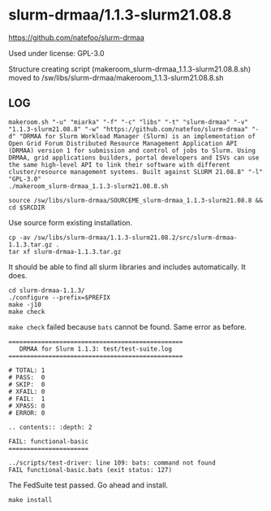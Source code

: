 slurm-drmaa/1.1.3-slurm21.08.8
========================

<https://github.com/natefoo/slurm-drmaa>

Used under license:
GPL-3.0


Structure creating script (makeroom_slurm-drmaa_1.1.3-slurm21.08.8.sh) moved to /sw/libs/slurm-drmaa/makeroom_1.1.3-slurm21.08.8.sh

LOG
---

    makeroom.sh "-u" "miarka" "-f" "-c" "libs" "-t" "slurm-drmaa" "-v" "1.1.3-slurm21.08.8" "-w" "https://github.com/natefoo/slurm-drmaa" "-d" "DRMAA for Slurm Workload Manager (Slurm) is an implementation of Open Grid Forum Distributed Resource Management Application API (DRMAA) version 1 for submission and control of jobs to Slurm. Using DRMAA, grid applications builders, portal developers and ISVs can use the same high-level API to link their software with different cluster/resource management systems. Built against SLURM 21.08.8" "-l" "GPL-3.0"
    ./makeroom_slurm-drmaa_1.1.3-slurm21.08.8.sh

    source /sw/libs/slurm-drmaa/SOURCEME_slurm-drmaa_1.1.3-slurm21.08.8 && cd $SRCDIR

Use source form existing installation.

    cp -av /sw/libs/slurm-drmaa/1.1.3-slurm21.08.2/src/slurm-drmaa-1.1.3.tar.gz .
    tar xf slurm-drmaa-1.1.3.tar.gz 

It should be able to find all slurm libraries and includes automatically.  It does.

    cd slurm-drmaa-1.1.3/
    ./configure --prefix=$PREFIX
    make -j10
    make check


`make check` failed because `bats` cannot be found.  Same error as before.


    ================================================
       DRMAA for Slurm 1.1.3: test/test-suite.log
    ================================================

    # TOTAL: 1
    # PASS:  0
    # SKIP:  0
    # XFAIL: 0
    # FAIL:  1
    # XPASS: 0
    # ERROR: 0

    .. contents:: :depth: 2

    FAIL: functional-basic
    ======================

    ../scripts/test-driver: line 109: bats: command not found
    FAIL functional-basic.bats (exit status: 127)


The FedSuite test passed. Go ahead and install.

    make install

